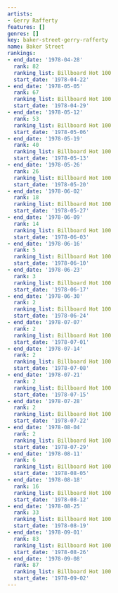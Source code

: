 ```yaml
---
artists:
- Gerry Rafferty
features: []
genres: []
key: baker-street-gerry-rafferty
name: Baker Street
rankings:
- end_date: '1978-04-28'
  rank: 82
  ranking_list: Billboard Hot 100
  start_date: '1978-04-22'
- end_date: '1978-05-05'
  rank: 67
  ranking_list: Billboard Hot 100
  start_date: '1978-04-29'
- end_date: '1978-05-12'
  rank: 53
  ranking_list: Billboard Hot 100
  start_date: '1978-05-06'
- end_date: '1978-05-19'
  rank: 40
  ranking_list: Billboard Hot 100
  start_date: '1978-05-13'
- end_date: '1978-05-26'
  rank: 26
  ranking_list: Billboard Hot 100
  start_date: '1978-05-20'
- end_date: '1978-06-02'
  rank: 18
  ranking_list: Billboard Hot 100
  start_date: '1978-05-27'
- end_date: '1978-06-09'
  rank: 14
  ranking_list: Billboard Hot 100
  start_date: '1978-06-03'
- end_date: '1978-06-16'
  rank: 5
  ranking_list: Billboard Hot 100
  start_date: '1978-06-10'
- end_date: '1978-06-23'
  rank: 3
  ranking_list: Billboard Hot 100
  start_date: '1978-06-17'
- end_date: '1978-06-30'
  rank: 2
  ranking_list: Billboard Hot 100
  start_date: '1978-06-24'
- end_date: '1978-07-07'
  rank: 2
  ranking_list: Billboard Hot 100
  start_date: '1978-07-01'
- end_date: '1978-07-14'
  rank: 2
  ranking_list: Billboard Hot 100
  start_date: '1978-07-08'
- end_date: '1978-07-21'
  rank: 2
  ranking_list: Billboard Hot 100
  start_date: '1978-07-15'
- end_date: '1978-07-28'
  rank: 2
  ranking_list: Billboard Hot 100
  start_date: '1978-07-22'
- end_date: '1978-08-04'
  rank: 2
  ranking_list: Billboard Hot 100
  start_date: '1978-07-29'
- end_date: '1978-08-11'
  rank: 6
  ranking_list: Billboard Hot 100
  start_date: '1978-08-05'
- end_date: '1978-08-18'
  rank: 16
  ranking_list: Billboard Hot 100
  start_date: '1978-08-12'
- end_date: '1978-08-25'
  rank: 33
  ranking_list: Billboard Hot 100
  start_date: '1978-08-19'
- end_date: '1978-09-01'
  rank: 83
  ranking_list: Billboard Hot 100
  start_date: '1978-08-26'
- end_date: '1978-09-08'
  rank: 87
  ranking_list: Billboard Hot 100
  start_date: '1978-09-02'
---
```


